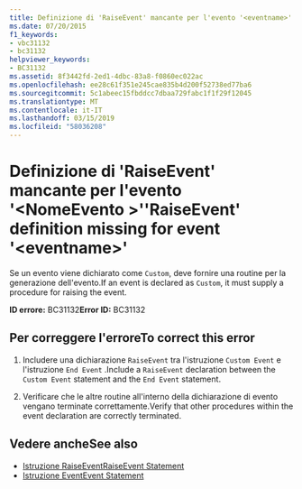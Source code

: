 ```yaml
---
title: Definizione di 'RaiseEvent' mancante per l'evento '<eventname>'
ms.date: 07/20/2015
f1_keywords:
- vbc31132
- bc31132
helpviewer_keywords:
- BC31132
ms.assetid: 8f3442fd-2ed1-4dbc-83a8-f0860ec022ac
ms.openlocfilehash: ee28c61f351e245cae835b4d200f52738ed77ba6
ms.sourcegitcommit: 5c1abeec15fbddcc7dbaa729fabc1f1f29f12045
ms.translationtype: MT
ms.contentlocale: it-IT
ms.lasthandoff: 03/15/2019
ms.locfileid: "58036208"
---
```

# <a name="raiseevent-definition-missing-for-event-eventname"></a><span data-ttu-id="86a14-102">Definizione di 'RaiseEvent' mancante per l'evento '\<NomeEvento >'</span><span class="sxs-lookup"><span data-stu-id="86a14-102">'RaiseEvent' definition missing for event '\<eventname>'</span></span>
<span data-ttu-id="86a14-103">Se un evento viene dichiarato come `Custom`, deve fornire una routine per la generazione dell'evento.</span><span class="sxs-lookup"><span data-stu-id="86a14-103">If an event is declared as `Custom`, it must supply a procedure for raising the event.</span></span>  
  
 <span data-ttu-id="86a14-104">**ID errore:** BC31132</span><span class="sxs-lookup"><span data-stu-id="86a14-104">**Error ID:** BC31132</span></span>  
  
## <a name="to-correct-this-error"></a><span data-ttu-id="86a14-105">Per correggere l'errore</span><span class="sxs-lookup"><span data-stu-id="86a14-105">To correct this error</span></span>  
  
1.  <span data-ttu-id="86a14-106">Includere una dichiarazione `RaiseEvent` tra l'istruzione `Custom Event` e l'istruzione `End Event` .</span><span class="sxs-lookup"><span data-stu-id="86a14-106">Include a `RaiseEvent` declaration between the `Custom Event` statement and the `End Event` statement.</span></span>  
  
2.  <span data-ttu-id="86a14-107">Verificare che le altre routine all'interno della dichiarazione di evento vengano terminate correttamente.</span><span class="sxs-lookup"><span data-stu-id="86a14-107">Verify that other procedures within the event declaration are correctly terminated.</span></span>  
  
## <a name="see-also"></a><span data-ttu-id="86a14-108">Vedere anche</span><span class="sxs-lookup"><span data-stu-id="86a14-108">See also</span></span>

- [<span data-ttu-id="86a14-109">Istruzione RaiseEvent</span><span class="sxs-lookup"><span data-stu-id="86a14-109">RaiseEvent Statement</span></span>](../../visual-basic/language-reference/statements/raiseevent-statement.md)
- [<span data-ttu-id="86a14-110">Istruzione Event</span><span class="sxs-lookup"><span data-stu-id="86a14-110">Event Statement</span></span>](../../visual-basic/language-reference/statements/event-statement.md)
